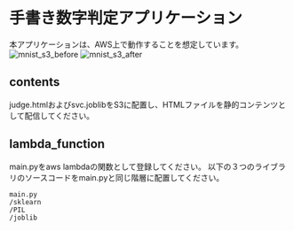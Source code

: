 # 手書き数字判定アプリケーション
本アプリケーションは、AWS上で動作することを想定しています。
![mnist_s3_before](https://user-images.githubusercontent.com/55865542/66296926-94bf3280-e929-11e9-97c5-6fc407f046ee.png)
![mnist_s3_after](https://user-images.githubusercontent.com/55865542/66296947-9db00400-e929-11e9-851c-aad6acffc40a.png)

## contents
judge.htmlおよびsvc.joblibをS3に配置し、HTMLファイルを静的コンテンツとして配信してください。

## lambda_function
main.pyをaws lambdaの関数として登録してください。
以下の３つのライブラリのソースコードをmain.pyと同じ階層に配置してください。
```lambda_function
main.py
/sklearn
/PIL
/joblib
```

